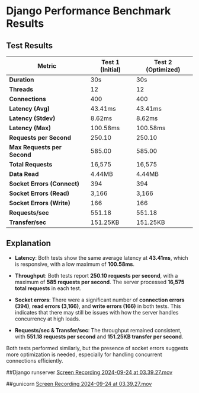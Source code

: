 # Django Performance Benchmark Results

## Test Results

| Metric                    | Test 1 (Initial)        | Test 2 (Optimized)      |
|---------------------------|-------------------------|-------------------------|
| **Duration**               | 30s                     | 30s                     |
| **Threads**                | 12                      | 12                      |
| **Connections**            | 400                     | 400                     |
| **Latency (Avg)**          | 43.41ms                 | 43.41ms                 |
| **Latency (Stdev)**        | 8.62ms                  | 8.62ms                  |
| **Latency (Max)**          | 100.58ms                | 100.58ms                |
| **Requests per Second**    | 250.10                  | 250.10                  |
| **Max Requests per Second**| 585.00                  | 585.00                  |
| **Total Requests**         | 16,575                  | 16,575                  |
| **Data Read**              | 4.44MB                  | 4.44MB                  |
| **Socket Errors (Connect)**| 394                     | 394                     |
| **Socket Errors (Read)**   | 3,166                   | 3,166                   |
| **Socket Errors (Write)**  | 166                     | 166                     |
| **Requests/sec**           | 551.18                  | 551.18                  |
| **Transfer/sec**           | 151.25KB                | 151.25KB                |

## Explanation

- **Latency**: Both tests show the same average latency at **43.41ms**, which is responsive, with a low maximum of **100.58ms**.
  
- **Throughput**: Both tests report **250.10 requests per second**, with a maximum of **585 requests per second**. The server processed **16,575 total requests** in each test.

- **Socket errors**: There were a significant number of **connection errors (394)**, **read errors (3,166)**, and **write errors (166)** in both tests. This indicates that there may still be issues with how the server handles concurrency at high loads.

- **Requests/sec & Transfer/sec**: The throughput remained consistent, with **551.18 requests per second** and **151.25KB transfer per second**.

Both tests performed similarly, but the presence of socket errors suggests more optimization is needed, especially for handling concurrent connections efficiently.

##Django runserver
[Screen Recording 2024-09-24 at 03.39.27.mov](../../Desktop/Screen%20Recording%202024-09-24%20at%2003.39.27.mov)

##gunicorn
[Screen Recording 2024-09-24 at 03.39.27.mov](../../Desktop/Screen%20Recording%202024-09-24%20at%2003.39.27.mov)